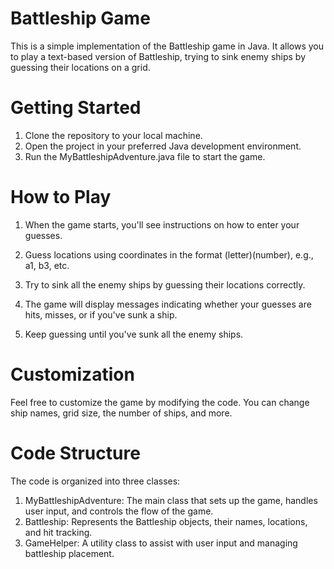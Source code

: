 
# Battleship Game
This is a simple implementation of the Battleship game in Java. It allows you to play a text-based version of Battleship, 
trying to sink enemy ships by guessing their locations on a grid.

# Getting Started
1. Clone the repository to your local machine.
2. Open the project in your preferred Java development environment.
3. Run the MyBattleshipAdventure.java file to start the game.

# How to Play
1. When the game starts, you'll see instructions on how to enter your guesses.
2. Guess locations using coordinates in the format (letter)(number), e.g., a1, b3, etc.

3. Try to sink all the enemy ships by guessing their locations correctly.

4. The game will display messages indicating whether your guesses are hits, misses, or if you've sunk a ship.

5. Keep guessing until you've sunk all the enemy ships.
# Customization
Feel free to customize the game by modifying the code. You can change ship names, grid size, the number of ships, and more.

# Code Structure
The code is organized into three classes:

1. MyBattleshipAdventure: The main class that sets up the game, handles user input, and controls the flow of the game.
2. Battleship: Represents the Battleship objects, their names, locations, and hit tracking.
3. GameHelper: A utility class to assist with user input and managing battleship placement.